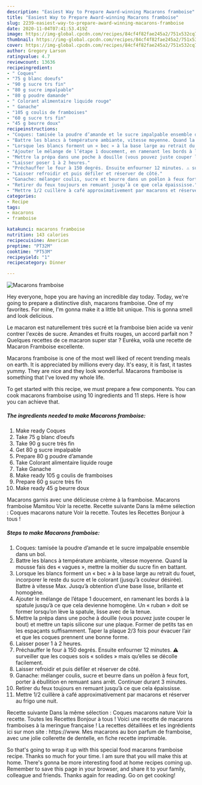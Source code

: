 ```yaml
---
description: "Easiest Way to Prepare Award-winning Macarons framboise"
title: "Easiest Way to Prepare Award-winning Macarons framboise"
slug: 2239-easiest-way-to-prepare-award-winning-macarons-framboise
date: 2020-11-04T07:41:53.419Z
image: https://img-global.cpcdn.com/recipes/84cf4f82fae245a2/751x532cq70/macarons-framboise-photo-principale-de-la-recette.jpg
thumbnail: https://img-global.cpcdn.com/recipes/84cf4f82fae245a2/751x532cq70/macarons-framboise-photo-principale-de-la-recette.jpg
cover: https://img-global.cpcdn.com/recipes/84cf4f82fae245a2/751x532cq70/macarons-framboise-photo-principale-de-la-recette.jpg
author: Gregory Larson
ratingvalue: 4.7
reviewcount: 13636
recipeingredient:
- " Coques"
- "75 g blanc doeufs"
- "90 g sucre trs fin"
- "80 g sucre impalpable"
- "80 g poudre damande"
- " Colorant alimentaire liquide rouge"
- " Ganache"
- "105 g coulis de framboises"
- "60 g sucre trs fin"
- "45 g beurre doux"
recipeinstructions:
- "Coques: tamisée la poudre d’amande et le sucre impalpable ensemble dans un bol."
- "Battre les blancs à température ambiante, vitesse moyenne. Quand la mousse fais des « vagues », mettre la moitier du sucre fin en battant."
- "Lorsque les blancs forment un « bec » à la base large au retrait du fouet, incorporer le reste du sucre et le colorant (jusqu’à couleur désirée). Battre à vitesse Max. Jusqu’à obtention d’une base lisse, brillante et homogène."
- "Ajouter le mélange de l’étape 1 doucement, en ramenant les bords à la spatule jusqu’à ce que cela devienne homogène. Un « ruban » doit se former lorsqu’on lève la spatule, lisse avec de la tenue."
- "Mettre la prépa dans une poche à douille (vous pouvez juste couper le bout) et mettre un tapis silicone sur une plaque. Former de petits tas en les espaçants suffisamment. Taper la plaque 2/3 fois pour évacuer l’air et que les coques prennent une bonne forme."
- "Laisser poser 1 à 2 heures."
- "Préchauffer le four à 150 degrés. Ensuite enfourner 12 minutes. ⚠️ surveiller que les coques sois « solides » mais qu’elles se décolle facilement."
- "Laisser refroidir et puis défiler et réserver de côté."
- "Ganache: mélanger coulis, sucre et beurre dans un poêlon à feux fort, porter à ébullition en remuant sans arrêt. Continuer durant 3 minutes."
- "Retirer du feux toujours en remuant jusqu’à ce que cela épaississe."
- "Mettre 1/2 cuillère à café approximativement par macarons et réserver au frigo une nuit."
categories:
- Recipe
tags:
- macarons
- framboise

katakunci: macarons framboise 
nutrition: 143 calories
recipecuisine: American
preptime: "PT32M"
cooktime: "PT53M"
recipeyield: "1"
recipecategory: Dinner

---
```



![Macarons framboise](https://img-global.cpcdn.com/recipes/84cf4f82fae245a2/751x532cq70/macarons-framboise-photo-principale-de-la-recette.jpg)

Hey everyone, hope you are having an incredible day today. Today, we're going to prepare a distinctive dish, macarons framboise. One of my favorites. For mine, I'm gonna make it a little bit unique. This is gonna smell and look delicious.

Le macaron est naturellement très sucré et la framboise bien acide va venir contrer l&#39;excès de sucre. Amandes et fruits rouges, un accord parfait non ? Quelques recettes de ce macaron super star ? Euréka, voilà une recette de Macaron Framboise excellente.

Macarons framboise is one of the most well liked of recent trending meals on earth. It is appreciated by millions every day. It's easy, it is fast, it tastes yummy. They are nice and they look wonderful. Macarons framboise is something that I've loved my whole life.


To get started with this recipe, we must prepare a few components. You can cook macarons framboise using 10 ingredients and 11 steps. Here is how you can achieve that.

<!--inarticleads1-->

##### The ingredients needed to make Macarons framboise:

1. Make ready  Coques
1. Take 75 g blanc d’oeufs
1. Take 90 g sucre très fin
1. Get 80 g sucre impalpable
1. Prepare 80 g poudre d’amande
1. Take  Colorant alimentaire liquide rouge
1. Take  Ganache
1. Make ready 105 g coulis de framboises
1. Prepare 60 g sucre très fin
1. Make ready 45 g beurre doux


Macarons garnis avec une délicieuse crème à la framboise. Macarons framboise Mamitou Voir la recette. Recette suivante Dans la même sélection : Coques macarons nature Voir la recette. Toutes les Recettes Bonjour à tous ! 

<!--inarticleads2-->

##### Steps to make Macarons framboise:

1. Coques: tamisée la poudre d’amande et le sucre impalpable ensemble dans un bol.
1. Battre les blancs à température ambiante, vitesse moyenne. Quand la mousse fais des « vagues », mettre la moitier du sucre fin en battant.
1. Lorsque les blancs forment un « bec » à la base large au retrait du fouet, incorporer le reste du sucre et le colorant (jusqu’à couleur désirée). Battre à vitesse Max. Jusqu’à obtention d’une base lisse, brillante et homogène.
1. Ajouter le mélange de l’étape 1 doucement, en ramenant les bords à la spatule jusqu’à ce que cela devienne homogène. Un « ruban » doit se former lorsqu’on lève la spatule, lisse avec de la tenue.
1. Mettre la prépa dans une poche à douille (vous pouvez juste couper le bout) et mettre un tapis silicone sur une plaque. Former de petits tas en les espaçants suffisamment. Taper la plaque 2/3 fois pour évacuer l’air et que les coques prennent une bonne forme.
1. Laisser poser 1 à 2 heures.
1. Préchauffer le four à 150 degrés. Ensuite enfourner 12 minutes. ⚠️ surveiller que les coques sois « solides » mais qu’elles se décolle facilement.
1. Laisser refroidir et puis défiler et réserver de côté.
1. Ganache: mélanger coulis, sucre et beurre dans un poêlon à feux fort, porter à ébullition en remuant sans arrêt. Continuer durant 3 minutes.
1. Retirer du feux toujours en remuant jusqu’à ce que cela épaississe.
1. Mettre 1/2 cuillère à café approximativement par macarons et réserver au frigo une nuit.


Recette suivante Dans la même sélection : Coques macarons nature Voir la recette. Toutes les Recettes Bonjour à tous ! Voici une recette de macarons framboises à la meringue française ! La recettes détaillées et les ingrédients ici sur mon site : https://www. Mes macarons au bon parfum de framboise, avec une jolie collerette de dentelle, en fiche recette imprimable. 

So that's going to wrap it up with this special food macarons framboise recipe. Thanks so much for your time. I am sure that you will make this at home. There's gonna be more interesting food at home recipes coming up. Remember to save this page in your browser, and share it to your family, colleague and friends. Thanks again for reading. Go on get cooking!
